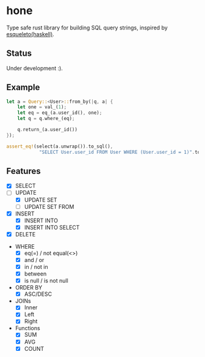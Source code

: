 # hone

Type safe rust library for building SQL query strings, inspired by [esqueleto(haskell)](https://github.com/bitemyapp/esqueleto).

## Status

Under development :).

## Example

```rust
let a = Query::<User>::from_by(|q, a| {
    let one = val_(1);
    let eq = eq_(a.user_id(), one);
    let q = q.where_(eq);

    q.return_(a.user_id())
});

assert_eq!(select(a.unwrap()).to_sql(),
            "SELECT User.user_id FROM User WHERE (User.user_id = 1)".to_string());
```

## Features

- [x] SELECT
- [ ] UPDATE
  - [x] UPDATE SET
  - [ ] UPDATE SET FROM
- [x] INSERT
  - [x] INSERT INTO
  - [x] INSERT INTO SELECT
- [x] DELETE

- WHERE
  - [x] eq(=) / not equal(<>)
  - [x] and / or 
  - [x] in / not in
  - [x] between
  - [x] is null / is not null

- ORDER BY 
  - [x] ASC/DESC

- JOINs
  - [x] Inner
  - [x] Left
  - [x] Right

- Functions
  - [x] SUM
  - [x] AVG
  - [x] COUNT

